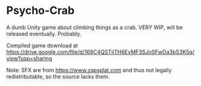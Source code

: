 # Psycho-Crab
A dumb Unity game about climbing things as a crab. VERY WIP, will be released eventually. Probably.

Compiled game download at https://drive.google.com/file/d/168C4QSTiiTH6EyMF3SJoSFwDa3bS3K5q/view?usp=sharing

Note: SFX are from https://www.zapsplat.com and thus not legally redistributable, so the source lacks them.

